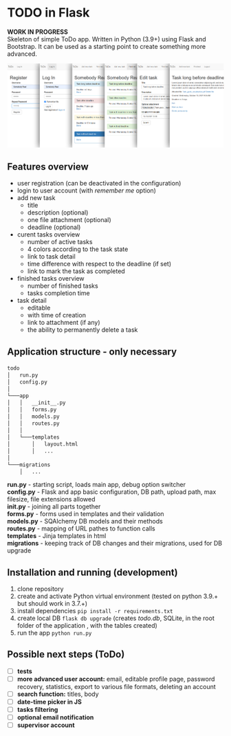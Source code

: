 # TODO in Flask
**WORK IN PROGRESS**  
Skeleton of simple ToDo app. Written in Python (3.9+) using Flask and Bootstrap. It can be used as a starting point to create something more advanced.  

![Preview](todo.png)  
## Features overview
- user registration (can be deactivated in the configuration)
- login to user account (with *remember me* option)
- add new task
    - title
    - description (optional)
    - one file attachment (optional)
    - deadline (optional)
- curent tasks overview
    - number of active tasks
    - 4 colors according to the task state
    - link to task detail
    - time difference with respect to the deadline (if set)
    - link to mark the task as completed
- finished tasks overview
    - number of finished tasks
    - tasks completion time
- task detail
    - editable
    - with time of creation
    - link to attachment (if any)
    - the ability to permanently delete a task
## Application structure - only necessary
```
todo
│   run.py   
│   config.py
│
└───app
│   │   __init__.py
│   │   forms.py
│   │   models.py
│   │   routes.py
│   │
│   └───templates
│       │   layout.html
│       │   ... 
│
└───migrations
    │   ... 
```
**run.py** - starting script, loads main app, debug option switcher  
**config.py** - Flask and app basic configuration, DB path, upload path, max filesize, file extensions allowed  
**__init__.py** - joining all parts together  
**forms.py** - forms used in templates and their validation  
**models.py** - SQAlchemy DB models and their methods  
**routes.py** - mapping of URL pathes to function calls  
**templates** - Jinja templates in html  
**migrations** - keeping track of DB changes and their migrations, used for DB upgrade  

## Installation and running (development)
1. clone repository
2. create and activate Python virtual environment (tested on python 3.9.+ but should work in 3.7.+)
3. install dependencies `pip install -r requirements.txt`
4. create local DB `flask db upgrade` (creates *todo.db*, SQLite, in the root folder of the application , with the tables created)
5. run the app `python run.py`
## Possible next steps (ToDo)
- [ ] **tests**
- [ ] **more advanced user account:** email, editable profile page, password recovery, statistics, export to various file formats, deleting an account
- [ ] **search function:** titles, body
- [ ] **date-time picker in JS**
- [ ] **tasks filtering**
- [ ] **optional email notification**
- [ ] **supervisor account**

